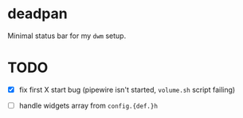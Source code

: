 # deadpan

Minimal status bar for my `dwm` setup.

# TODO

- [x] fix first X start bug (pipewire isn't started, `volume.sh` script failing)
- [ ] handle widgets array from `config.{def.}h`

